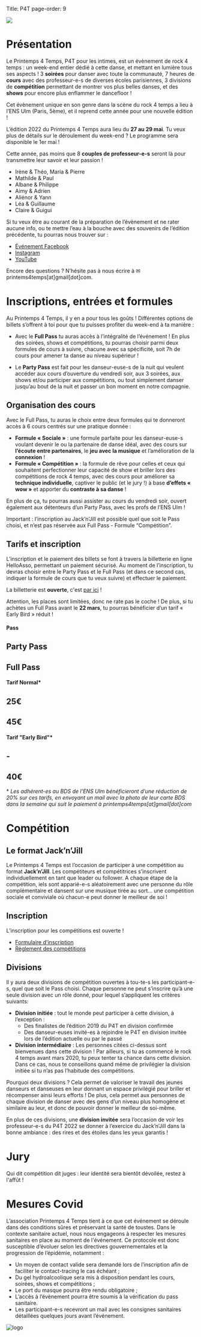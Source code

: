 Title: P4T
page-order: 9

![](/public/images/p4t_2022.png)

# Présentation

Le Printemps 4 Temps, P4T pour les intimes, est un évènement de rock 4 temps : un week-end entier dédié à cette danse, et mettant en lumière tous ses aspects ! 3 **soirées** pour danser avec toute la communauté, 7 heures de **cours** avec des professeur-e-s de diverses écoles parisiennes, 3 divisions de **compétition** permettant de montrer vos plus belles danses, et des **shows** pour encore plus enflammer le dancefloor ! 

Cet évènement unique en son genre dans la scène du rock 4 temps a lieu à l’ENS Ulm (Paris, 5ème), et il reprend cette année pour une nouvelle édition !

L’édition 2022 du Printemps 4 Temps aura lieu du **27 au 29 mai**. Tu veux plus de détails sur le déroulement du week-end ? Le programme sera disponible le 1er mai !

Cette année, pas moins que 8 **couples de professeur-e-s** seront là pour transmettre leur savoir et leur passion ! 

* Irène & Théo, María & Pierre
* Mathilde & Paul
* Albane & Philippe
* Aimy & Adrien
* Aliénor & Yann
* Léa & Guillaume
* Claire & Guigui

Si tu veux être au courant de la préparation de l’évènement et ne rater aucune info, ou te mettre l’eau à la bouche avec des souvenirs de l’édition précédente, tu pourras nous trouver sur :

* [Événement Facebook](https://www.facebook.com/events/289550096465564/)
* [Instagram](https://www.instagram/com/printemps4temps)
* [YouTube](https://www.youtube.com/channel/UCFU1BM6d0mQzLJkha1idTtw)

Encore des questions ? N’hésite pas à nous écrire à ✉ printems4temps[at]gmail[dot]com.

# Inscriptions, entrées et formules

Au Printemps 4 Temps, il y en a pour tous les goûts ! Différentes options de billets s’offrent à toi pour que tu puisses profiter du week-end à ta manière :

* Avec le **Full Pass** tu auras accès à l’intégralité de l’événement ! En plus des soirées, shows et compétitions, tu pourras choisir parmi deux formules de cours à suivre, chacune avec sa spécificité, soit 7h de cours pour amener ta danse au niveau supérieur !

* Le **Party Pass** est fait pour les danseur-euse-s de la nuit qui veulent accéder aux cours d’ouverture du vendredi soir, aux 3 soirées, aux shows et/ou participer aux compétitions, ou tout simplement danser jusqu’au bout de la nuit et passer un bon moment en notre compagnie.

## Organisation des cours

Avec le Full Pass, tu auras le choix entre deux formules qui te donneront accès à 6 cours centrés sur une pratique donnée :

* **Formule « Sociale »** : une formule parfaite pour les danseur-euse-s voulant devenir le ou la partenaire de danse idéal, avec des cours sur **l’écoute entre partenaires**, le **jeu avec la musique** et l’amélioration de la **connexion** !
* **Formule « Compétition »** : la formule de rêve pour celles et ceux qui souhaitent perfectionner leur capacité de show et briller lors des compétitions de rock 4 temps, avec des cours pour améliorer sa **technique individuelle**, captiver le public (et le jury !) à base **d’effets « wow »** et apporter du **contraste à sa danse** !

En plus de ça, tu pourras aussi assister au cours du vendredi soir, ouvert également aux détenteurs d’un Party Pass, avec les profs de l’ENS Ulm !

Important : l’inscription au Jack’n’Jill est possible quel que soit le Pass choisi, et n’est pas réservée aux Full Pass - Formule “Compétition”.

## Tarifs et inscription

L’inscription et le paiement des billets se font à travers la billetterie en ligne HelloAsso, permettant un paiement sécurisé. Au moment de l’inscription, tu devras choisir entre le Party Pass et le Full Pass (et dans ce second cas, indiquer la formule de cours que tu veux suivre) et effectuer le paiement.

La billetterie est **ouverte**, c'est [par ici](https://www.helloasso.com/associations/printemps-4-temps/evenements/printemps-4-temps-edition-2022) !

Attention, les places sont limitées, donc ne rate pas le coche ! De plus, si tu achètes un Full Pass avant le **22 mars**, tu pourras bénéficier d’un tarif « Early Bird » réduit !

<div class="row">
  <div class="col-sm-5">
  <div class="card-deck mb-3 text-center">
    <div class="card">
      <div class="card-header">
        <h4 class="my-0 font-weight-normal">Pass</h4>
      </div>
      <div class="card-body">
        <h2 class="card-title pricing-card-title">Party Pass</small></h2>
      </div>
      <div class="card-body">
        <h2 class="card-title pricing-card-title">Full Pass</small></h2>
      </div>
    </div>
    </div>
  </div>

  <div class="col-sm-3">
  <div class="card-deck mb-3 text-center">
    <div class="card">
      <div class="card-header">
        <h4 class="my-0 font-weight-normal">Tarif Normal*</h4>
      </div>
      <div class="card-body">
        <h2 class="card-title pricing-card-title">25€</h2>
      </div>
      <div class="card-body">
        <h2 class="card-title pricing-card-title">45€</h2>
      </div>
    </div>
    </div>
  </div>
  
  <div class="col-sm-3">
  <div class="card-deck mb-3 text-center">
    <div class="card">
      <div class="card-header">
        <h4 class="my-0 font-weight-normal">Tarif "Early Bird"*</h4>
      </div>
      <div class="card-body">
        <h2 class="card-title pricing-card-title">-</h2>
      </div>
      <div class="card-body">
        <h2 class="card-title pricing-card-title">40€</h2>
      </div>
    </div>
    </div>
  </div>
</div>



\* *Les adhérent-es au BDS de l’ENS Ulm bénéficieront d’une réduction de 20% sur ces tarifs, en envoyant un mail avec la photo de leur carte BDS dans la semaine qui suit le paiement à printemps4temps[at]gmail[dot]com*

# Compétition

## Le format Jack’n’Jill

Le Printemps 4 Temps est l’occasion de participer à une compétition au format **Jack’n’Jill**. Les compétiteurs et compétitrices s’inscrivent individuellement en tant que leader ou follower. A chaque étape de la compétition, iels sont apparié-e-s aléatoirement avec une personne du rôle complémentaire et dansent sur une musique tirée au sort… une compétition sociale et conviviale où chacun-e peut donner le meilleur de soi ! 

## Inscription

L’inscription pour les compétitions est ouverte !

* [Formulaire d'inscription](https://forms.gle/vCS23sVUzyS8V8qY6)
* [Règlement des compétitions](https://drive.google.com/file/d/1xsrvDWb4HGRlpBloOoy5mCrMm_w2-Si5/view)

## Divisions

Il y aura deux divisions de compétition ouvertes à tou-te-s les participant-e-s, quel que soit le Pass choisi. Chaque personne ne peut s’inscrire qu’à une seule division avec un rôle donné, pour lequel s’appliquent les critères suivants:

* **Division initiée** : tout le monde peut participer à cette division, à l’exception :
	- Des finalistes de l’édition 2019 du P4T en division confirmée
	- Des danseur-euses invité-es à rejoindre le P4T en division invitée lors de l’édition actuelle ou par le passé 
* **Division intermédiaire** : Les personnes citées ci-dessus sont bienvenues dans cette division ! Par ailleurs, si tu as commencé le rock 4 temps avant mars 2020, tu peux tenter ta chance dans cette division. Dans ce cas, nous te conseillons quand même de privilégier la division initiée si tu n’as pas l’habitude des compétitions.  

Pourquoi deux divisions ? Cela permet de valoriser le travail des jeunes danseurs et danseuses en leur donnant un espace privilégié pour briller et récompenser ainsi leurs efforts ! De plus, cela permet aux personnes de chaque division de danser avec des gens d’un niveau plus homogène et similaire au leur, et donc de pouvoir donner le meilleur de soi-même.

En plus de ces divisions, une **division invitée** sera l’occasion de voir les professeur-e-s du P4T 2022 se donner à l’exercice du Jack’n’Jill dans la bonne ambiance : des rires et des étoiles dans les yeux garantis ! 

# Jury

Qui dit compétition dit juges : leur identité sera bientôt dévoilée, restez à l'affût !

# Mesures Covid

L’association Printemps 4 Temps tient à ce que cet événement se déroule dans des conditions sûres et préservant la santé de toustes. Dans le contexte sanitaire actuel, nous nous engageons à respecter les mesures sanitaires en place au moment de l'événement. Ce protocole est donc susceptible d’évoluer selon les directives gouvernementales et la progression de l’épidémie, notamment :

* Un moyen de contact valide sera demandé lors de l’inscription afin de faciliter le contact-tracing le cas échéant ;
* Du gel hydroalcoolique sera mis à disposition pendant les cours, soirées, shows et compétitions ;
* Le port du masque pourra être rendu obligatoire ;
* L’accès à l’évènement pourra être soumis à la vérification du pass sanitaire.
* Les participant-e-s recevront un mail avec les consignes sanitaires détaillées quelques jours avant l’événement.

![logo](/public/images/p4t.svg)

